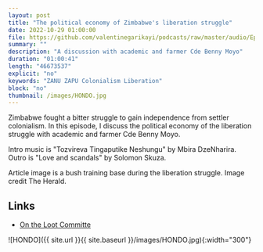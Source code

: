 ```yaml
---
layout: post
title: "The political economy of Zimbabwe's liberation struggle"
date: 2022-10-29 01:00:00
file: https://github.com/valentinegarikayi/podcasts/raw/master/audio/Ep_04_2022_Benny Moyo.mp3
summary: ""
description: "A discussion with academic and farmer Cde Benny Moyo"
duration: "01:00:41"
length: "46673537"
explicit: "no"
keywords: "ZANU ZAPU Colonialism Liberation"
block: "no"
thumbnail: /images/HONDO.jpg
---
```


Zimbabwe fought a bitter struggle to gain independence from settler colonialism. In this episode, I discuss the political economy of the liberation struggle with academic and farmer Cde Benny Moyo.

Intro music is "Tozvireva Tingaputike Neshungu" by Mbira DzeNharira. Outro is "Love and scandals" by Solomon Skuza.

Article image is a bush training base during the liberation struggle. Image credit The Herald.

<!--more-->

## Links
* [On the Loot Committe ](https://www.tandfonline.com/doi/pdf/10.1080/03057070.2022.2058771)

![HONDO]({{ site.url }}{{ site.baseurl }}/images/HONDO.jpg){:width="300"}
